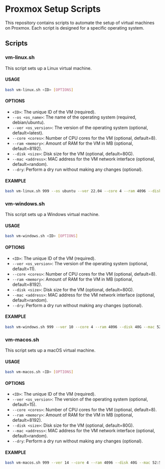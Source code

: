 # Proxmox Setup Scripts

This repository contains scripts to automate the setup of virtual machines on Proxmox. Each script is designed for a specific operating system.

## Scripts

### vm-linux.sh

This script sets up a Linux virtual machine.

#### USAGE
```bash
bash vm-linux.sh <ID> [OPTIONS]
```

#### OPTIONS
- `<ID>`: The unique ID of the VM (required).
- `--os <os_name>`: The name of the operating system (required, debian/ubuntu).
- `--ver <os_version>`: The version of the operating system (optional, default=latest).
- `--core <cores>`: Number of CPU cores for the VM (optional, default=8).
- `--ram <memory>`: Amount of RAM for the VM in MB (optional, default=8192).
- `--disk <size>`: Disk size for the VM (optional, default=80G).
- `--mac <address>`: MAC address for the VM network interface (optional, default=random).
- `--dry`: Perform a dry run without making any changes (optional).

#### EXAMPLE
```bash
bash vm-linux.sh 999 --os ubuntu --ver 22.04 --core 4 --ram 4096 --disk 40G --mac 52:54:00:12:34:56 --dry
```

### vm-windows.sh

This script sets up a Windows virtual machine.

#### USAGE
```bash
bash vm-windows.sh <ID> [OPTIONS]
```

#### OPTIONS
- `<ID>`: The unique ID of the VM (required).
- `--ver <os_version>`: The version of the operating system (optional, default=11).
- `--core <cores>`: Number of CPU cores for the VM (optional, default=8).
- `--ram <memory>`: Amount of RAM for the VM in MB (optional, default=8192).
- `--disk <size>`: Disk size for the VM (optional, default=80G).
- `--mac <address>`: MAC address for the VM network interface (optional, default=random).
- `--dry`: Perform a dry run without making any changes (optional).

#### EXAMPLE
```bash
bash vm-windows.sh 999 --ver 10 --core 4 --ram 4096 --disk 40G --mac 52:54:00:12:34:56 --dry
```

### vm-macos.sh

This script sets up a macOS virtual machine.

#### USAGE
```bash
bash vm-macos.sh <ID> [OPTIONS]
```

#### OPTIONS
- `<ID>`: The unique ID of the VM (required).
- `--ver <os_version>`: The version of the operating system (optional, default=15).
- `--core <cores>`: Number of CPU cores for the VM (optional, default=8).
- `--ram <memory>`: Amount of RAM for the VM in MB (optional, default=8192).
- `--disk <size>`: Disk size for the VM (optional, default=80G).
- `--mac <address>`: MAC address for the VM network interface (optional, default=random).
- `--dry`: Perform a dry run without making any changes (optional).

#### EXAMPLE
```bash
bash vm-macos.sh 999 --ver 14 --core 4 --ram 4096 --disk 40G --mac 52:54:00:12:34:56 --dry
```
